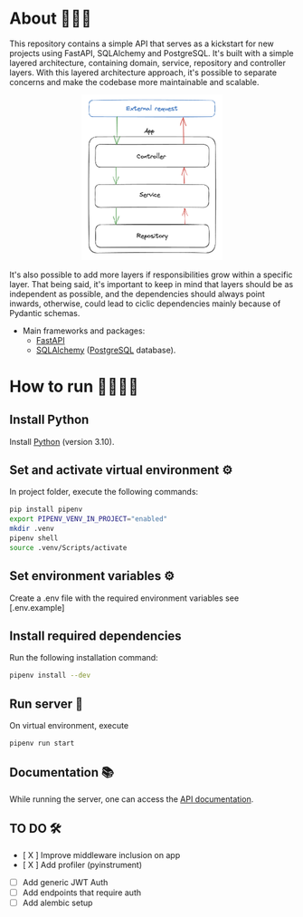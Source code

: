 # About 🧑🏻‍💻

This repository contains a simple API that serves as a kickstart for new projects using FastAPI, SQLAlchemy and PostgreSQL. It's built with a simple layered architecture, containing domain, service, repository and controller layers. With this layered architecture approach, it's possible to separate concerns and make the codebase more maintainable and scalable.

<p align="center">
  <img src="layered-architecture.png" width="250">
</p>

It's also possible to add more layers if responsibilities grow within a specific layer. That being said, it's important to keep in mind that layers should be as independent as possible, and the dependencies should always point inwards, otherwise, could lead to ciclic dependencies mainly because of Pydantic schemas.

- Main frameworks and packages:
  - [FastAPI](https://fastapi.tiangolo.com/)
  - [SQLAlchemy](https://www.sqlalchemy.org/) ([PostgreSQL](https://www.postgresql.org/) database).

# How to run 🏃🏻‍♂️‍➡️

## Install Python

Install [Python](https://www.python.org/downloads/) (version 3.10).

## Set and activate virtual environment ⚙

In project folder, execute the following commands:

```bash
pip install pipenv
export PIPENV_VENV_IN_PROJECT="enabled"
mkdir .venv
pipenv shell
source .venv/Scripts/activate
```

## Set environment variables ⚙

Create a .env file with the required environment variables see [.env.example]

## Install required dependencies

Run the following installation command:

```bash
pipenv install --dev
```

## Run server 🚀

On virtual environment, execute

```bash
pipenv run start
```

## Documentation 📚

While running the server, one can access the [API documentation](http://localhost:1337/docs).

## TO DO 🛠
- [ X ] Improve middleware inclusion on app
- [ X ] Add profiler (pyinstrument)
- [ ] Add generic JWT Auth
- [ ] Add endpoints that require auth
- [ ] Add alembic setup
